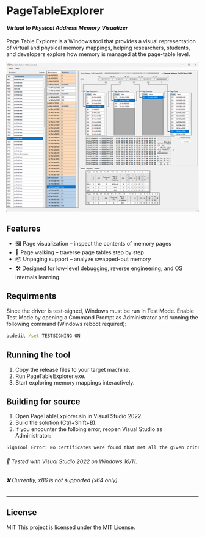 # PageTableExplorer
#### _Virtual to Physical Address Memory Visualizer_

Page Table Explorer is a Windows tool that provides a visual representation of virtual and physical memory mappings, helping researchers, students, and developers explore how memory is managed at the page-table level.

![Alt text](screenshot.png?raw=true "Screenshot")

## Features
- 🖼 Page visualization – inspect the contents of memory pages
- 🔎 Page walking – traverse page tables step by step
- 📦 Unpaging support – analyze swapped-out memory
- 🛠 Designed for low-level debugging, reverse engineering, and OS internals learning

## Requirments
Since the driver is test-signed, Windows must be run in Test Mode.
Enable Test Mode by opening a Command Prompt as Administrator and running the following command (Windows reboot required):
```cmd
bcdedit /set TESTSIGNING ON
```

## Running the tool

1. Copy the release files to your target machine.
2. Run PageTableExplorer.exe.
3. Start exploring memory mappings interactively.

## Building for source
1. Open PageTableExplorer.sln in Visual Studio 2022.
2. Build the solution (Ctrl+Shift+B).
3. If you encounter the folloing error, reopen Visual Studio as Administrator:
```cmd
SignTool Error: No certificates were found that met all the given criteria
```
###### 📌 Tested with Visual Studio 2022 on Windows 10/11.
###### ❌ Currently, x86 is not supported (x64 only).
______________________
## License
MIT
This project is licensed under the MIT License.
